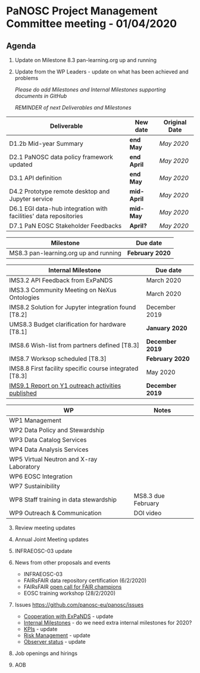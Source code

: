 PaNOSC Project Management Committee meeting - 01/04/2020 
========================================================

Agenda
------	
1. Update on Milestone 8.3 pan-learning.org up and running

2. Update from the WP Leaders - update on what has been achieved and problems

    *Please do add Milestones and Internal Milestones supporting documents in GitHub*

    *REMINDER of next Deliverables and Milestones* 

| Deliverable | New date | Original Date | 
| ----------- | -------- | ------------- | 
| D1.2b Mid-year Summary | **end May** | *May 2020* | 
| D2.1 PaNOSC data policy framework updated | **end April** | *May 2020* | 
| D3.1 API definition | **end May** | *May 2020* | 
| D4.2 Prototype remote desktop and Jupyter service | **mid-April** | *May 2020* |  
| D6.1 EGI data-hub integration with facilities' data repositories | **mid-May** | *May 2020* | 
| D7.1 PaN EOSC Stakeholder Feedbacks | **April?** | *May 2020* | 

| Milestone | Due date |
| --------- | -------- |
| MS8.3 pan-learning.org up and running | **February 2020** |

| Internal Milestone | Due date |
| ------------------ | -------- |
| IMS3.2 API Feedback from ExPaNDS | March 2020 |
| IMS3.3 Community Meeting on NeXus Ontologies | March 2020 |
| IMS8.2 Solution for Jupyter integration found [T8.2] | December 2019 |
| UMS8.3 Budget clarification for hardware [T8.1] | **January 2020** |
| IMS8.6 Wish-list from partners defined [T8.3] | **December 2019** |
| IMS8.7 Worksop scheduled [T8.3] | **February 2020** |
| IMS8.8 First facility specific course integrated [T8.3] | May 2020 |
| [IMS9.1 Report on Y1 outreach activities published](https://github.com/panosc-eu/panosc/blob/master/Submitted%20Internal%20Milestones/IMS9.1%20Report%20onf%20Y1%20outreach%20activities/IM9_V2.docx) | **December 2019** |


| WP | Notes |
| -- | ----- |
| WP1 Management |  |
| WP2 Data Policy and Stewardship |  | 
| WP3 Data Catalog Services |  | 
| WP4 Data Analysis Services |  | 
| WP5 Virtual Neutron and X-ray Laboratory |  | 
| WP6 EOSC Integration |  | 
| WP7 Sustainibility |  | 
| WP8 Staff training in data stewardship | MS8.3 due February | 
| WP9 Outreach & Communication | DOI video | 

3. Review meeting updates

4. Annual Joint Meeting updates

5. INFRAEOSC-03 update

6. News from other proposals and events
    * INFRAEOSC-03
    * FAIRsFAIR data repository certification (6/2/2020)
    * FAIRsFAIR [open call for FAIR champions](https://www.fairsfair.eu/form/open-call-european-fair-champions)
    * EOSC training workshop (28/2/2020)

6. Issues https://github.com/panosc-eu/panosc/issues
    * [Cooperation with ExPaNDS](https://github.com/panosc-eu/panosc/issues/46) - update
    * [Internal Milestones](https://github.com/panosc-eu/panosc/issues/43) - do we need extra internal milestones for 2020?
    * [KPIs](https://github.com/panosc-eu/panosc/issues/41) - update
    * [Risk Management](https://github.com/panosc-eu/panosc/issues/25) - update
    * [Observer status](https://github.com/panosc-eu/panosc/issues/9) - update

9. Job openings and hirings

10. AOB
